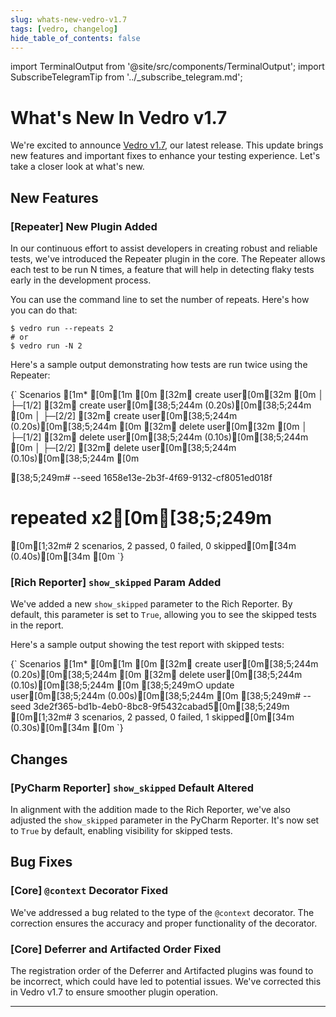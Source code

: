 ```yaml
---
slug: whats-new-vedro-v1.7
tags: [vedro, changelog]
hide_table_of_contents: false
---
```


import TerminalOutput from '@site/src/components/TerminalOutput';
import SubscribeTelegramTip from '../_subscribe_telegram.md';

# What's New In Vedro v1.7

We're excited to announce [Vedro v1.7](https://pypi.org/project/vedro/), our latest release. This update brings new features and important fixes to enhance your testing experience. Let's take a closer look at what's new.

<!--truncate-->

## New Features

### [Repeater] New Plugin Added

In our continuous effort to assist developers in creating robust and reliable tests, we've introduced the Repeater plugin in the core. The Repeater allows each test to be run N times, a feature that will help in detecting flaky tests early in the development process.

You can use the command line to set the number of repeats. Here's how you can do that:

```shell
$ vedro run --repeats 2
# or
$ vedro run -N 2
```

Here's a sample output demonstrating how tests are run twice using the Repeater:

<TerminalOutput>
{`
Scenarios
[1m* [0m[1m
[0m [32m✔ create user[0m[32m
[0m │
 ├─[1/2] [32m✔ create user[0m[38;5;244m (0.20s)[0m[38;5;244m
[0m │
 ├─[2/2] [32m✔ create user[0m[38;5;244m (0.20s)[0m[38;5;244m
[0m 
 [32m✔ delete user[0m[32m
[0m │
 ├─[1/2] [32m✔ delete user[0m[38;5;244m (0.10s)[0m[38;5;244m
[0m │
 ├─[2/2] [32m✔ delete user[0m[38;5;244m (0.10s)[0m[38;5;244m
[0m 
 
[38;5;249m# --seed 1658e13e-2b3f-4f69-9132-cf8051ed018f
# repeated x2[0m[38;5;249m
[0m[1;32m# 2 scenarios, 2 passed, 0 failed, 0 skipped[0m[34m (0.40s)[0m[34m
[0m
`}
</TerminalOutput>

### [Rich Reporter] `show_skipped` Param Added

We've added a new `show_skipped` parameter to the Rich Reporter. By default, this parameter is set to `True`, allowing you to see the skipped tests in the report.

Here's a sample output showing the test report with skipped tests:

<TerminalOutput>
{`
Scenarios
[1m* [0m[1m
[0m [32m✔ create user[0m[38;5;244m (0.20s)[0m[38;5;244m
[0m [32m✔ delete user[0m[38;5;244m (0.10s)[0m[38;5;244m
[0m [38;5;249m○ update user[0m[38;5;244m (0.00s)[0m[38;5;244m
[0m 
[38;5;249m# --seed 3de2f365-bd1b-4eb0-8bc8-9f5432cabad5[0m[38;5;249m
[0m[1;32m# 3 scenarios, 2 passed, 0 failed, 1 skipped[0m[34m (0.30s)[0m[34m
[0m
`}
</TerminalOutput>

## Changes

### [PyCharm Reporter] `show_skipped` Default Altered

In alignment with the addition made to the Rich Reporter, we've also adjusted the `show_skipped` parameter in the PyCharm Reporter. It's now set to `True` by default, enabling visibility for skipped tests.

## Bug Fixes

### [Core] `@context` Decorator Fixed

We've addressed a bug related to the type of the `@context` decorator. The correction ensures the accuracy and proper functionality of the decorator.

### [Core] Deferrer and Artifacted Order Fixed

The registration order of the Deferrer and Artifacted plugins was found to be incorrect, which could have led to potential issues. We've corrected this in Vedro v1.7 to ensure smoother plugin operation.

---

<SubscribeTelegramTip />
